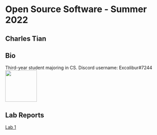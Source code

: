 # Open Source Software - Summer 2022
## Charles Tian

## Bio
Third-year student majoring in CS. Discord username: Excαlibur#7244
<img src="https://user-images.githubusercontent.com/46334090/170724501-e96acf77-86e4-4ef9-add7-1c28335c7915.png" width="100">


## Lab Reports
[Lab 1](labs/lab-01/report.md)

